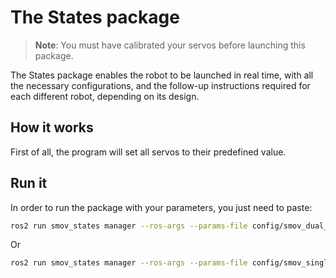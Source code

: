 # The States package

> **Note**: You must have calibrated your servos before launching this package.

The States package enables the robot to be launched in real time, with all the necessary configurations, and the follow-up instructions required for each different robot, depending on its design.

## How it works

First of all, the program will set all servos to their predefined value.

## Run it

In order to run the package with your parameters, you just need to paste:

```bash
ros2 run smov_states manager --ros-args --params-file config/smov_dual_board.yaml.example
```

Or

```bash
ros2 run smov_states manager --ros-args --params-file config/smov_single_board.yaml.example
```
